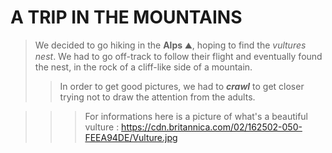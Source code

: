 # A TRIP IN THE MOUNTAINS
> We decided to go hiking in the **Alps** :mountain:, hoping to find the *vultures nest*. 
> We had to go off-track to follow their flight and eventually found the nest, in the rock of a cliff-like side of a mountain.
>> In order to get good pictures, we had to ***crawl*** to get closer trying not to draw the attention from the adults.

>>> For informations here is a picture of what's a beautiful vulture : https://cdn.britannica.com/02/162502-050-FEEA94DE/Vulture.jpg
